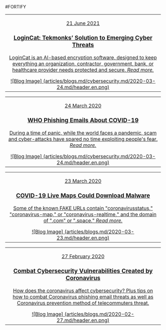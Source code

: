 <div class="bloglists" markdown="1">
#FORTIFY

|   |
|:------------:|
|<a href="https://tekmonks.com/blogs/logincat-tekmonks-solution-to-emerging-cyber-threats"><p class="date">21 June 2021</p><div class="bloglist"><h3>LoginCat: Tekmonks’ Solution to Emerging Cyber Threats</h3><p>LoginCat is an AI-based encryption software, designed to keep everything an organization, contractor, government, bank, or healthcare provider needs protected and secure. *Read more.*</p></div> ![Blog Image] (articles/blogs.md/cybersecurity.md/2020-03-24.md/header.en.png)</a>|

|   |
|:------------:|
|<a href="https://tekmonks.com/blogs/who-phishing-emails-about-covid-19"><p class="date">24 March 2020</p><div class="bloglist"><h3>WHO Phishing Emails About COVID-19</h3><p>During a time of panic, while the world faces a pandemic, scam and cyber-attacks have spared no time exploiting people's fear. *Read more.*</p></div> ![Blog Image] (articles/blogs.md/cybersecurity.md/2020-03-24.md/header.en.png)</a>|

|   |
|:------------:|
|<a href="https://tekmonks.com/blogs/covid-19-live-maps-could-download-malware"><p class="date">23 March 2020</p><div class="bloglist"><h3>COVID-19 Live Maps Could Download Malware</h3><p>Some of the known FAKE URLs contain "coronavirusstatus," "coronavirus-map," or "coronavirus-realtime," and the domain of ".com" or ".space." *Read more.*</p></div> ![Blog Image] (articles/blogs.md/2020-03-23.md/header.en.png)</a>|

|   |
|:------------:|
|<a href="https://tekmonks.com/blogs/combat-cybersecurity-vulnerabilities-created-by-coronavirus"><p class="date">27 February 2020</p><div class="bloglist"><h3>Combat Cybersecurity Vulnerabilities Created by Coronavirus</h3><p>How does the coronavirus affect cybersecurity? Plus tips on how to combat Coronavirus phishing email threats as well as Coronavirus prevention method of telecommuters threat.</p></div> ![Blog Image] (articles/blogs.md/2020-02-27.md/header.en.png)</a>|
</div>

